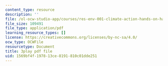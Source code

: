 ```yaml
---
content_type: resource
description: ''
file: /ol-ocw-studio-app/courses/res-env-001-climate-action-hands-on-harnessing-science-with-communities-to-cut-carbon-january-iap-2017/1569bf4f197813ce8191810c01dde251_j4b9U9m9MQA.pdf
file_size: 109491
file_type: application/pdf
learning_resource_types: []
license: https://creativecommons.org/licenses/by-nc-sa/4.0/
ocw_type: OCWFile
resourcetype: Document
title: 3play pdf file
uid: 1569bf4f-1978-13ce-8191-810c01dde251
---
```

